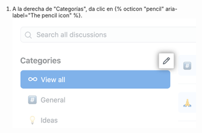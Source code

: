 1. A la derecha de "Categorías", da clic en {% octicon "pencil" aria-label="The pencil icon" %}. ![Icono de lápiz para editar las categorías](/assets/images/help/discussions/click-edit-categories.png)

